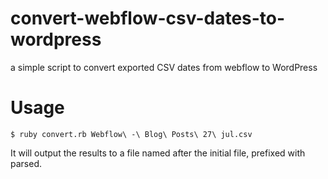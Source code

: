 # convert-webflow-csv-dates-to-wordpress
a simple script to convert exported CSV dates from webflow to WordPress

# Usage
```
$ ruby convert.rb Webflow\ -\ Blog\ Posts\ 27\ jul.csv
```
It will output the results to a file named after the initial file, prefixed with parsed. 
